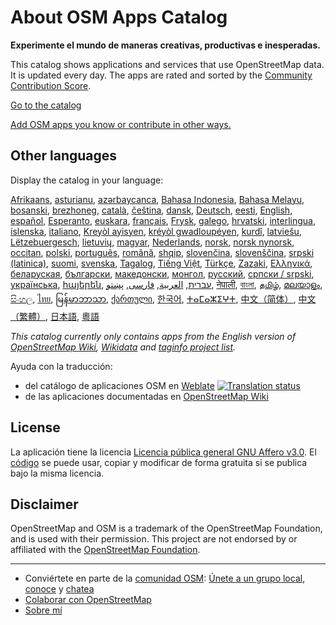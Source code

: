 # About OSM Apps Catalog

**Experimente el mundo de maneras creativas, productivas e inesperadas.**

This catalog shows applications and services that use OpenStreetMap data. It is
updated every day. The apps are rated and sorted by the [Community Contribution
Score](/docs/score).

[Go to the catalog](https://osm-apps.zottelig.ch)

[Add OSM apps you know or contribute in other
ways.](https://wiki.openstreetmap.org/wiki/OSM_Apps_Catalog)

## Other languages

Display the catalog in your language:

[Afrikaans](/?lang=af), [asturianu](/?lang=ast), [azərbaycanca](/?lang=az),
[Bahasa Indonesia](/?lang=id), [Bahasa Melayu](/?lang=ms),
[bosanski](/?lang=bs), [brezhoneg](/?lang=br), [català](/?lang=ca),
[čeština](/?lang=cs), [dansk](/?lang=da), [Deutsch](/?lang=de),
[eesti](/?lang=et), [English](/?lang=en), [español](/?lang=es),
[Esperanto](/?lang=eo), [euskara](/?lang=eu), [français](/?lang=fr),
[Frysk](/?lang=fy), [galego](/?lang=gl), [hrvatski](/?lang=hr),
[interlingua](/?lang=ia), [íslenska](/?lang=is), [italiano](/?lang=it), [Kreyòl
ayisyen](/?lang=ht), [kréyòl gwadloupéyen](/?lang=gcf), [kurdî](/?lang=ku),
[latviešu](/?lang=lv), [Lëtzebuergesch](/?lang=lb), [lietuvių](/?lang=lt),
[magyar](/?lang=hu), [Nederlands](/?lang=nl), [norsk](/?lang=no), [norsk
nynorsk](/?lang=nn), [occitan](/?lang=oc), [polski](/?lang=pl),
[português](/?lang=pt), [română](/?lang=ro), [shqip](/?lang=sq),
[slovenčina](/?lang=sk), [slovenščina](/?lang=sl), [srpski
(latinica)](/?lang=sr-latn), [suomi](/?lang=fi), [svenska](/?lang=sv),
[Tagalog](/?lang=tl), [Tiếng Việt](/?lang=vi), [Türkçe](/?lang=tr),
[Zazaki](/?lang=diq), [Ελληνικά](/?lang=el), [беларуская](/?lang=be),
[български](/?lang=bg), [македонски](/?lang=mk), [монгол](/?lang=mn),
[русский](/?lang=ru), [српски / srpski](/?lang=sr), [українська](/?lang=uk),
[հայերեն](/?lang=hy), [עברית](/?lang=he), [العربية](/?lang=ar),
[فارسی](/?lang=fa), [پښتو](/?lang=ps), [नेपाली](/?lang=ne), [বাংলা](/?lang=bn),
[தமிழ்](/?lang=ta), [മലയാളം](/?lang=ml), [සිංහල](/?lang=si), [ไทย](/?lang=th),
[မြန်မာဘာသာ](/?lang=my), [ქართული](/?lang=ka), [한국어](/?lang=ko),
[ⵜⴰⵎⴰⵣⵉⵖⵜ](/?lang=tzm), [中文（简体）](/?lang=zh-hans), [中文（繁體）](/?lang=zh-hant),
[日本語](/?lang=ja), [粵語](/?lang=yue)

*This catalog currently only contains apps from the English version of
[OpenStreetMap Wiki](https://wiki.openstreetmap.org/),
[Wikidata](https://www.wikidata.org/) and [taginfo project
list](https://taginfo.openstreetmap.org/projects).*

Ayuda con la traducción:

- del catálogo de aplicaciones OSM en
  [Weblate](https://hosted.weblate.org/projects/osm-apps-catalog/osm-apps-catalog)
  <a href="https://hosted.weblate.org/engage/osm-apps-catalog/">
  <img src="https://hosted.weblate.org/widgets/osm-apps-catalog/-/svg-badge.svg" alt="Translation status" /></a>
- de las aplicaciones documentadas en [OpenStreetMap
  Wiki](https://wiki.openstreetmap.org/wiki/Wiki_Translation)

## License

La aplicación tiene la licencia [Licencia pública general GNU Affero
v3.0](https://github.com/ToastHawaii/osm-apps-catalog/blob/master/LICENSE). El
[código](https://github.com/ToastHawaii/osm-apps-catalog) se puede usar, copiar
y modificar de forma gratuita si se publica bajo la misma licencia.

## Disclaimer
OpenStreetMap and OSM is a trademark of the OpenStreetMap Foundation, and is
used with their permission. This project are not endorsed by or affiliated with
the [OpenStreetMap Foundation](https://osmfoundation.org/).

---

- Conviértete en parte de la [comunidad
  OSM](https://resultmaps.neis-one.org/oooc?layers=B&zoom=5&lat=47.6215&lon=7.5816&contributors=TTTTTT):
  [Únete a un grupo local](https://usergroups.openstreetmap.de/),
  [conoce](https://osmcal.org/) y [chatea](https://community.osm.be/)
- [Colaborar con
  OpenStreetMap](https://wiki.openstreetmap.org/wiki/How_to_contribute)
- [Sobre mí](https://wiki.openstreetmap.org/wiki/User:ToastHawaii)
